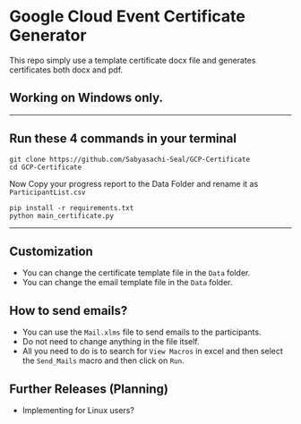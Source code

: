 # Google Cloud Event Certificate Generator

This repo simply use a template certificate docx file and generates certificates
both docx and pdf.
##  Working on Windows only.

---
## Run these 4 commands in your terminal

```
git clone https://github.com/Sabyasachi-Seal/GCP-Certificate
cd GCP-Certificate
```
Now Copy your progress report to the Data Folder and rename it as `ParticipantList.csv`
```
pip install -r requirements.txt
python main_certificate.py
```
---
## Customization
- You can change the certificate template file in the `Data` folder.
- You can change the email template file in the `Data` folder.

## How to send emails?
- You can use the `Mail.xlms` file to send emails to the participants.
- Do not need to change anything in the file itself.
- All you need to do is to search for ```View Macros```  in excel and then select the ```Send_Mails``` macro and then click on ```Run```.
## Further Releases (Planning)
- Implementing for Linux users?

<h2></h2>
